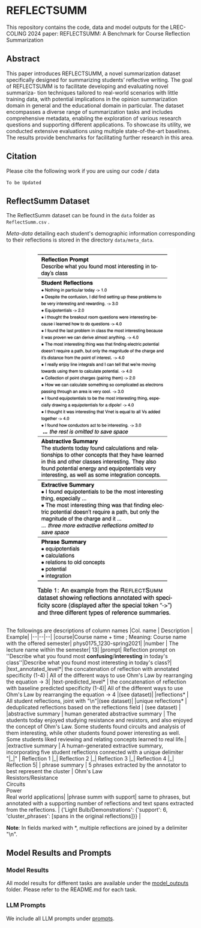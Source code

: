 # REFLECTSUMM

This repository contains the code, data and model outputs for the LREC-COLING 2024 paper: 
REFLECTSUMM: A Benchmark for Course Reflection
Summarization

## Abstract

This paper introduces REFLECTSUMM, a novel summarization dataset specifically designed for summarizing students’ reflective writing. The goal of REFLECTSUMM is to facilitate developing and evaluating novel summariza- tion techniques tailored to real-world scenarios with little training data, with potential implications in the opinion summarization domain in general and the educational domain in particular. The dataset encompasses a diverse range of summarization tasks and includes comprehensive metadata, enabling the exploration of various research questions and supporting different applications. To showcase its utility, we conducted extensive evaluations using multiple state-of-the-art baselines. The results provide benchmarks for facilitating further research in this area.

## Citation
Please cite the following work if you are using our code / data
```
To be Updated
```

## ReflectSumm Dataset 

The ReflectSumm dataset can be found in the ``data`` folder as ``ReflectSumm.csv`` . 

*Meta-data* detailing each student's demographic information corresponding to their reflections is stored in the directory ``data/meta_data``.

<p align="center">
  <img width="400" src="media/Dataset.jpg">
</p>

The followings are descriptions of column names
|Col. name | Description | Example|
|--|--|--|
|course|Course name + time ; Meaning: Course name with the offered semester| phys0175_1230-spring2021|
|number | The lecture name within the semester| 13|
|prompt| Reflection prompt on ''Describe what you found most **confusing**/**interesting** in today's class''|Describe what you found most interesting in today's class?|
|text_annotated_level*| the concatenation of reflection with annotated specificity (1-4) | All of the different ways to use Ohm's Law by rearranging the equation -> 3|
|text-predicted_level* | the concatenation of reflection with baseline predicted specificity (1-4)| All of the different ways to use Ohm's Law by rearranging the equation -> 4 |(see dataset)|
|reflections* | All student reflections, joint with "\n"|(see dataset)|
|unique reflections* | deduplicated reflections based on the reflections field | (see dataset) |
|abstractive summary | human generated abstractive summary | The students today enjoyed studying resistance and resistors, and also enjoyed the concept of Ohm's Law. Some students found circuits and analysis of them interesting, while other students found power interesting as well. Some students liked reviewing and relating concepts learned to real life.|
|extractive summary | A human-generated extractive summary, incorporating five student reflections connected with a unique delimiter  "\|\_\|" | Reflection 1 \|\_\| Reflection 2 \|\_\| Reflection 3 \|\_\| Reflection 4 \|\_\| Reflection 5|
| phrase summary | 5 phrases extracted by the annotator to best represent the cluster | Ohm's Law<br>Resistors/Resistance<br>Circuits<br>Power<br>Real world applications|
|phrase summ with support| same to phrases, but annotated with a supporting number of reflections and text spans extracted from the reflections. | {'Light Bulb/Demonstrations': {'support': 6, 'cluster_phrases': [spans in the original reflections]}} |

**Note**: In fields marked with *, multiple reflections are joined by a delimiter "\n". 

## Model Results and Prompts
###  Model Results
All model results for different tasks are available under the [model_outputs](https://github.com/EngSalem/ReflectSUMM/tree/main/model_outputs) folder. Please refer to the README.md for each task.

### LLM Prompts
We include all LLM prompts under [prompts](https://github.com/EngSalem/ReflectSUMM/tree/main/prompts).

